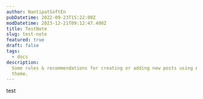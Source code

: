 ```yaml
---
author: NantipatSoftEn
pubDatetime: 2022-09-23T15:22:00Z
modDatetime: 2023-12-21T09:12:47.400Z
title: TestNote
slug: test-note
featured: true
draft: false
tags:
  - docs
description:
  Some rules & recommendations for creating or adding new posts using AstroPaper
  theme.
---
```



test